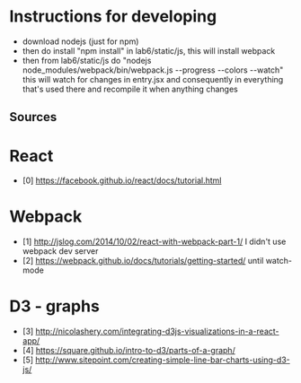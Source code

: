 # Instructions for developing
* download nodejs (just for npm)
* then do install "npm install" in lab6/static/js, this will install webpack 
* then from lab6/static/js do "nodejs node_modules/webpack/bin/webpack.js --progress --colors --watch"
  this will watch for changes in entry.jsx and consequently in everything that's used there and recompile 
  it when anything changes


## Sources
# React
* [0] https://facebook.github.io/react/docs/tutorial.html
# Webpack
* [1] http://jslog.com/2014/10/02/react-with-webpack-part-1/ I didn't use webpack dev server
* [2] https://webpack.github.io/docs/tutorials/getting-started/ until watch-mode
# D3 - graphs
* [3] http://nicolashery.com/integrating-d3js-visualizations-in-a-react-app/
* [4] https://square.github.io/intro-to-d3/parts-of-a-graph/
* [5] http://www.sitepoint.com/creating-simple-line-bar-charts-using-d3-js/
